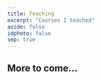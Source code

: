 ```yaml
---
title: Teaching
excerpt: "Courses I teached"
aside: false
idphoto: false
sep: true
---
```


## More to come...
